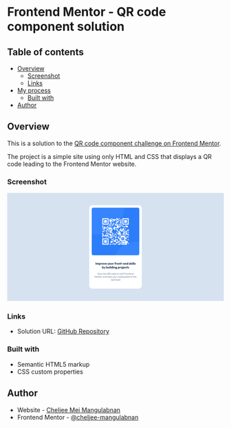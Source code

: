 # Frontend Mentor - QR code component solution

## Table of contents

- [Overview](#overview)
  - [Screenshot](#screenshot)
  - [Links](#links)
- [My process](#my-process)
  - [Built with](#built-with)
- [Author](#author)

## Overview

This is a solution to the [QR code component challenge on Frontend Mentor](https://www.frontendmentor.io/challenges/qr-code-component-iux_sIO_H).

The project is a simple site using only HTML and CSS that displays a QR code leading to the Frontend Mentor website.

### Screenshot

![Screenshot](images/screenshot.png)

### Links

- Solution URL: [GitHub Repository]([https://your-solution-url.com](https://github.com/cheljee-mangulabnan/qr-code-component-main/tree/main))

### Built with

- Semantic HTML5 markup
- CSS custom properties

## Author

- Website - [Cheljee Mei Mangulabnan](https://github.com/cheljee-mangulabnan)
- Frontend Mentor - [@cheljee-mangulabnan](https://www.frontendmentor.io/profile/cheljee-mangulabnan)
